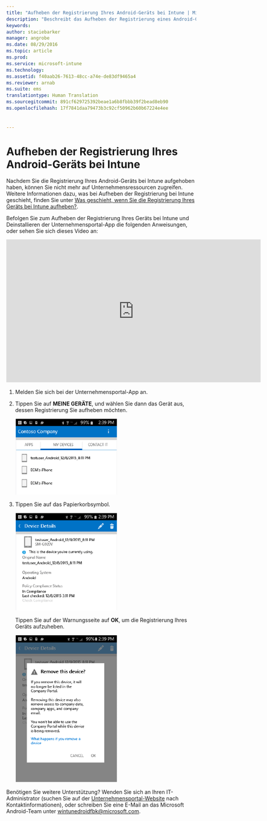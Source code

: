 ```yaml
---
title: "Aufheben der Registrierung Ihres Android-Geräts bei Intune | Microsoft Intune"
description: "Beschreibt das Aufheben der Registrierung eines Android-Geräts bei Intune."
keywords: 
author: staciebarker
manager: angrobe
ms.date: 08/29/2016
ms.topic: article
ms.prod: 
ms.service: microsoft-intune
ms.technology: 
ms.assetid: f40aab26-7613-48cc-a74e-de83df9465a4
ms.reviewer: arnab
ms.suite: ems
translationtype: Human Translation
ms.sourcegitcommit: 891cf629725392beae1a6b8fbbb39f2bead8eb90
ms.openlocfilehash: 17f7841daa79473b3c92cf50962b60b67224e4ee


---
```



# Aufheben der Registrierung Ihres Android-Geräts bei Intune

Nachdem Sie die Registrierung Ihres Android-Geräts bei Intune aufgehoben haben, können Sie nicht mehr auf Unternehmensressourcen zugreifen.  Weitere Informationen dazu, was bei Aufheben der Registrierung bei Intune geschieht, finden Sie unter [Was geschieht, wenn Sie die Registrierung Ihres Geräts bei Intune aufheben?](what-happens-if-you-unenroll-your-device-from-intune-android.md).

Befolgen Sie zum Aufheben der Registrierung Ihres Geräts bei Intune und Deinstallieren der Unternehmensportal-App die folgenden Anweisungen, oder sehen Sie sich dieses Video an:

<iframe width="675" height="379" src="https://www.youtube.com/embed/K-Vi7lNfaMk" frameborder="0" allowfullscreen></iframe>

1.  Melden Sie sich bei der Unternehmensportal-App an.

2.  Tippen Sie auf **MEINE GERÄTE**, und wählen Sie dann das Gerät aus, dessen Registrierung Sie aufheben möchten.

    ![Wählen Sie das Gerät aus, für das Sie die Registrierung aufheben möchten.](./media/andr-1-my-devices-choose.png)

3.  Tippen Sie auf das Papierkorbsymbol.

    ![Tippen Sie auf das Papierkorbsymbol.](./media/andr-2-tap-trashcan.png)

    Tippen Sie auf der Warnungsseite auf **OK**, um die Registrierung Ihres Geräts aufzuheben.

    ![Entfernen Sie das Gerät.](./media/andr-3-warning-about-remove.png)

Benötigen Sie weitere Unterstützung? Wenden Sie sich an Ihren IT-Administrator (suchen Sie auf der [Unternehmensportal-Website](http://portal.manage.microsoft.com) nach Kontaktinformationen), oder schreiben Sie eine E-Mail an das Microsoft Android-Team unter wintunedroidfbk@microsoft.com.



<!--HONumber=Oct16_HO2-->


